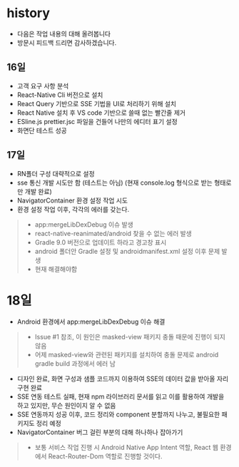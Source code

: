 # history
- 다음은 작업 내용의 대해 올려봅니다
- 방문시 피드백 드리면 감사하겠습니다.

## 16일
- 고객 요구 사항 분석
- React-Native Cli 버전으로 설치
- React Query 기반으로 SSE 기법을 UI로 처리하기 위해 설치
- React Native 설치 후 VS code 기반으로 쓸때 없는 빨간줄 제거
- ESline.js prettier.jsc 파일을 건들어 나만의 에디터 표기 설정
- 화면단 테스트 성공

## 17일
- RN폴더 구성 대략적으로 설정
- sse 통신 개발 시도만 함 (테스트는 아님) (현재 console.log 형식으로 받는 형태로만 개발 완료)
- NavigatorContainer 환경 설정 작업 시도
- 환경 설정 작업 이후, 각각의 에러를 갖는다.
> - app:mergeLibDexDebug 이슈 발생
> - react-native-reanimated/android 찾을 수 없는 에러 발생
> - Gradle 9.0 버전으로 업데이트 하라고 경고창 표시
> - android 폴더안 Gradle 설정 및 androidmanifest.xml 설정 이후 문제 발생
> - 현재 해결해야함

# 18일
- Android 환경에서 app:mergeLibDexDebug 이슈 해결
> - Issue #1 참조, 이 원인은 masked-view 패키지 충돌 때문에 진행이 되지 않음
> - 어제 masked-view와 관련된 패키지를 설치하여 충돌 문제로 android gradle build 과정에서 에러 남
- 디자인 완료, 화면 구성과 샘플 코드까지 이용하여 SSE의 데이터 값을 받아올 자리 구현 완료
- SSE 연동 테스트 실패, 현재 npm 라이브러리 문서를 읽고 이를 활용하여 개발을 하고 있지만, 무슨 원인이지 알 수 없음
- SSE 연동까지 성공 이후, 코드 정리와 component 분할까지 나누고, 불필요한 패키지도 정리 예정
- NavigatorContainer 버그 걸린 부분의 대해 하나하나 잡아가기 
> - 보통 서비스 작업 진행 시 Android Native App Intent 역할, React 웹 환경에서 React-Router-Dom 역할로 진행할 것이다.